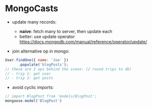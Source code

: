 # MongoCasts

- update many records:
  - **naive**: fetch many to server, then update each
  - better: use update operator https://docs.mongodb.com/manual/reference/operator/update/

- join alternative op in mongo:
```js
User.findOne({ name: 'Joe' })
      .populate('blogPosts');
// these are 2 ops behind the scene: (2 round trips to db)
// - trip 1: get user
// - trip 2: get posts
```
  
- avoid cyclic imports:
```js
// import BlogPost from 'models/BlogPost';
mongoose.model('BlogPost')
```
